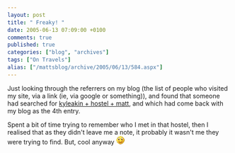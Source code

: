```yaml
---
layout: post
title: " Freaky! "
date: 2005-06-13 07:09:00 +0100
comments: true
published: true
categories: ["blog", "archives"]
tags: ["On Travels"]
alias: ["/mattsblog/archive/2005/06/13/584.aspx"]
---
```

<!-- more -->

<P>Just looking through the referrers on my blog (the list of people who visited my site, via a link (ie, via google or something)), and found that someone had searched for <A href="http://www.google.com/search?q=kyleakin+hostel+matt">kyleakin + hostel&nbsp;+ matt</A>, and which had come back with my blog as the 4th entry.</P>
 <P>Spent a bit of time trying to remember who I met in that hostel, then&nbsp;I realised that&nbsp;as they didn't leave me a note,&nbsp;it probably&nbsp;it wasn't me they were trying to find. But, cool anyway <IMG alt=":)" class="emoticon" src="/images/emotions/emotion-1.gif" border=0></P>
